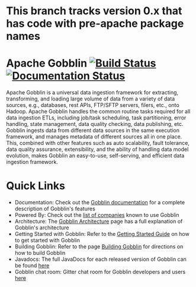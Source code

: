 # This branch tracks version 0.x that has code with pre-apache package names

# Apache Gobblin [![Build Status](https://secure.travis-ci.org/linkedin/gobblin.png)](https://travis-ci.org/linkedin/gobblin) [![Documentation Status](https://readthedocs.org/projects/gobblin/badge/?version=latest)](http://gobblin.readthedocs.org/en/latest/?badge=latest)

Apache Gobblin is a universal data ingestion framework for extracting, transforming, and loading large volume of data from a variety of data sources, e.g., databases, rest APIs, FTP/SFTP servers, filers, etc., onto Hadoop. Apache Gobblin handles the common routine tasks required for all data ingestion ETLs, including job/task scheduling, task partitioning, error handling, state management, data quality checking, data publishing, etc. Gobblin ingests data from different data sources in the same execution framework, and manages metadata of different sources all in one place. This, combined with other features such as auto scalability, fault tolerance, data quality assurance, extensibility, and the ability of handling data model evolution, makes Gobblin an easy-to-use, self-serving, and efficient data ingestion framework.

# Quick Links

  * Documentation: Check out the [Gobblin documentation](http://gobblin.readthedocs.org/en/latest/) for a complete description of Gobblin's features
  * Powered By: Check out the [list of companies](http://gobblin.readthedocs.io/en/latest/Powered-By/) known to use Gobblin
  * Architecture: The [Gobblin Architecture](http://gobblin.readthedocs.io/en/latest/Gobblin-Architecture/) page has a full explanation of Gobblin's architecture
  * Getting Started with Gobblin: Refer to the [Getting Started Guide](http://gobblin.readthedocs.org/en/latest/Getting-Started/) on how to get started with Gobblin
  * Building Gobblin: Refer to the page [Building Gobblin](http://gobblin.readthedocs.io/en/latest/user-guide/Building-Gobblin/) for directions on how to build Gobblin
  * Javadocs: The full JavaDocs for each released version of Gobblin can be found [here](http://linkedin.github.io/gobblin/javadoc/latest/)
  * Gobblin chat room: Gitter chat room for Gobblin developers and users [here](https://gitter.im/gobblin/Lobby/)

